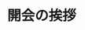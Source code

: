 ---
key: __greeting
title: '開会の挨拶'
format: greeting
tags:
  - open
speakers: 
  - shun_kosaka
draft: false
---